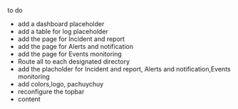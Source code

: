 to do
- add a dashboard placeholder
- add a table for log placeholder
- add the page for Incident and report
- add the page for Alerts and notification
- add the page for Events monitoring
- Route all to each designated directory
- add the placholder for Incident and report, Alerts and notification,Events monitoring
- add colors,logo, pachuychuy
- reconfigure the topbar
- content 

